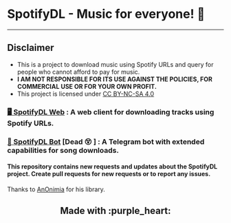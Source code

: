 # SpotifyDL - Music for everyone! :tada:
---
## Disclaimer

- This is a project to download music using Spotify URLs and query for people who cannot afford to pay for music.
- <b>I AM NOT RESPONSIBLE FOR ITS USE AGAINST THE POLICIES, FOR COMMERCIAL USE OR FOR YOUR OWN PROFIT.</b>
- This project is licensed under <a href='https://creativecommons.org/licenses/by-nc-sa/4.0/'>CC BY-NC-SA 4.0</a>

### <a href = 'https://spotifydlweb.vercel.app/' target = '_blank'>:desktop_computer: SpotifyDL Web</a> : A web client for downloading tracks using Spotify URLs.<br>
### <a href = 'https://t.me/spotifydl_mp3_bot/' target = '_blank'>:robot: SpotifyDL Bot</a> [Dead :dizzy_face: ] : A Telegram bot with extended capabilities for song downloads.<br>

#### This repository contains new requests and updates about the SpotifyDL project. Create pull requests for new requests or to report any issues.
Thanks to <a href='https://github.com/An0nimia/'>AnOnimia</a> for his library.
<h2 align = 'center'>Made with :purple_heart:</h2>
